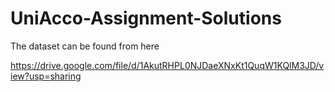 # UniAcco-Assignment-Solutions

The dataset can be found from here


https://drive.google.com/file/d/1AkutRHPL0NJDaeXNxKt1QuqW1KQlM3JD/view?usp=sharing
